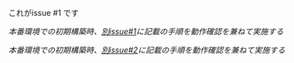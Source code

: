 これがissue #1 です

*本番環境での初期構築時、[別issue#1]に記載の手順を動作確認を兼ねて実施する*

*本番環境での初期構築時、[別issue#2]に記載の手順を動作確認を兼ねて実施する*


[別issue#1]: /issues/1
[別issue#2]: /issues/2
